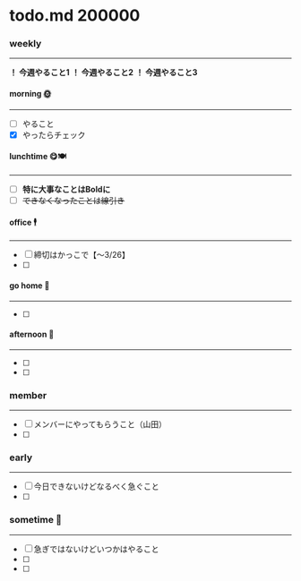 todo.md 200000
====================================

### weekly
------------------------------------
**！ 今週やること1**
**！ 今週やること2**
**！ 今週やること3**

#### morning 🌞
------------------------------------
* [ ] やること
* [x] やったらチェック

#### lunchtime 😋🍽
------------------------------------
* [ ] **特に大事なことはBoldに** 
* [ ] ~~できなくなったことは線引き~~

#### office 🕴
------------------------------------
* [ ]  締切はかっこで【〜3/26】
* [ ] 

#### go home 🚋
------------------------------------
* [ ] 

#### afternoon 🤤
------------------------------------
* [ ] 
* [ ] 

### member
------------------------------------
* [ ] メンバーにやってもらうこと（山田）
* [ ] 

### early
------------------------------------
* [ ] 今日できないけどなるべく急ぐこと
* [ ]
### sometime 🧐
------------------------------------
* [ ] 急ぎではないけどいつかはやること
* [ ] 
* [ ] 